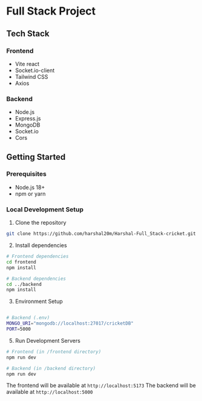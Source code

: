 # Full Stack Project

## Tech Stack

### Frontend

-   Vite react
-   Socket.io-client
-   Tailwind CSS
-   Axios

### Backend

-   Node.js
-   Express.js
-   MongoDB
-   Socket.io
-   Cors

## Getting Started

### Prerequisites

-   Node.js 18+
-   npm or yarn

### Local Development Setup

1. Clone the repository

```bash
git clone https://github.com/harshal20m/Harshal-Full_Stack-cricket.git
```

2. Install dependencies

```bash
# Frontend dependencies
cd frontend
npm install

# Backend dependencies
cd ../backend
npm install

```

3. Environment Setup

```bash

# Backend (.env)
MONGO_URI="mongodb://localhost:27017/cricketDB"
PORT=5000
```

5. Run Development Servers

```bash
# Frontend (in /frontend directory)
npm run dev

# Backend (in /backend directory)
npm run dev
```

The frontend will be available at `http://localhost:5173`
The backend will be available at `http://localhost:5000`
